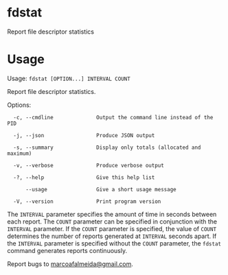 # fdstat
Report file descriptor statistics

# Usage

Usage: `fdstat [OPTION...] INTERVAL COUNT`

Report file descriptor statistics.

Options:
```
  -c, --cmdline              Output the command line instead of the PID

  -j, --json                 Produce JSON output

  -s, --summary              Display only totals (allocated and maximum)

  -v, --verbose              Produce verbose output

  -?, --help                 Give this help list

      --usage                Give a short usage message

  -V, --version              Print program version
```

The `INTERVAL` parameter specifies the amount of time in seconds between each  report.
The  `COUNT` parameter can be specified in conjunction with the `INTERVAL` parameter. If
the `COUNT` parameter is specified, the  value  of `COUNT`  determines  the  number  of
reports  generated at `INTERVAL` seconds apart. If the `INTERVAL` parameter is specified
without the `COUNT` parameter, the `fdstat` command generates reports continuously.

Report bugs to <marcoafalmeida@gmail.com>.
